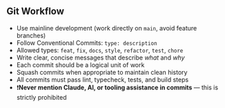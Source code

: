 ## Git Workflow

- Use mainline development (work directly on `main`, avoid feature branches)
- Follow Conventional Commits: `type: description`
- Allowed types: `feat`, `fix`, `docs`, `style`, `refactor`, `test`, `chore`
- Write clear, concise messages that describe _what_ and _why_
- Each commit should be a logical unit of work
- Squash commits when appropriate to maintain clean history
- All commits must pass lint, typecheck, tests, and build steps
- ❗️**Never mention Claude, AI, or tooling assistance in commits** — this is strictly prohibited
